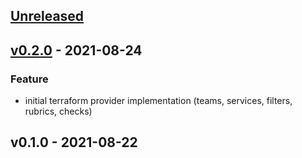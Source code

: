 <a name="unreleased"></a>
## [Unreleased]


<a name="v0.2.0"></a>
## [v0.2.0] - 2021-08-24
### Feature
- initial terraform provider implementation (teams, services, filters, rubrics, checks)


<a name="v0.1.0"></a>
## v0.1.0 - 2021-08-22

[Unreleased]: https://github.com/OpsLevel/terraform-provider-opslevel/compare/v0.2.0...HEAD
[v0.2.0]: https://github.com/OpsLevel/terraform-provider-opslevel/compare/v0.1.0...v0.2.0
